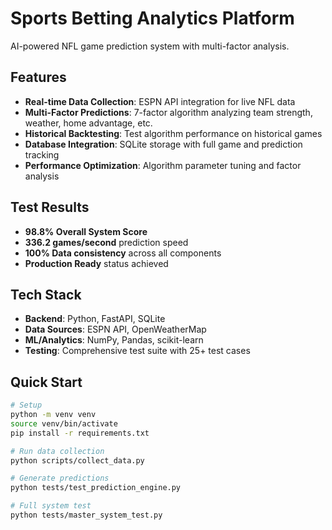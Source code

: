 # Sports Betting Analytics Platform

AI-powered NFL game prediction system with multi-factor analysis.

## Features

- **Real-time Data Collection**: ESPN API integration for live NFL data
- **Multi-Factor Predictions**: 7-factor algorithm analyzing team strength, weather, home advantage, etc.
- **Historical Backtesting**: Test algorithm performance on historical games
- **Database Integration**: SQLite storage with full game and prediction tracking
- **Performance Optimization**: Algorithm parameter tuning and factor analysis

## Test Results

- **98.8% Overall System Score**
- **336.2 games/second** prediction speed
- **100% Data consistency** across all components
- **Production Ready** status achieved

## Tech Stack

- **Backend**: Python, FastAPI, SQLite
- **Data Sources**: ESPN API, OpenWeatherMap
- **ML/Analytics**: NumPy, Pandas, scikit-learn
- **Testing**: Comprehensive test suite with 25+ test cases

## Quick Start
```bash
# Setup
python -m venv venv
source venv/bin/activate
pip install -r requirements.txt

# Run data collection
python scripts/collect_data.py

# Generate predictions
python tests/test_prediction_engine.py

# Full system test
python tests/master_system_test.py